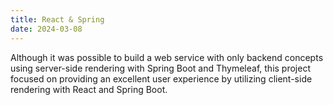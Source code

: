 ```yaml
---
title: React & Spring
date: 2024-03-08
---
```


Although it was possible to build a web service with only backend concepts using server-side rendering with Spring Boot and Thymeleaf, this project focused on providing an excellent user experience by utilizing client-side rendering with React and Spring Boot.

<!--more-->

<!-- Recently, I was appointed as a professor in the Department of Computer and Artificial Intelligence at Jeonbuk National University. In this new role, I will have the opportunity to further explore deep learning, a field I am passionate about, particularly its applications in the medical domain using federated learning and representation learning, as well as domain adaptation and test-time learning in computer vision applications.

My research spans a wide range, from the fundamental theories of AI to applications in various specialized fields, including image processing. I value the balance between theory and practicality, and my focus is on developing innovative technologies that can transform our lives.

This new beginning at Jeonbuk National University is incredibly meaningful to me. I am excited to have the opportunity to share knowledge with students, learn together, and grow alongside them. Moreover, I look forward to collaborating with researchers worldwide to push the boundaries of our field and continue researching to maximize AI's potential in the medical field.

Finally, I am excited about my role at the Department of Computer and Artificial Intelligence at Jeonbuk National University, and I am confident that the journey ahead in this field will be filled with exciting challenges. I ask for your continued interest and support. -->
